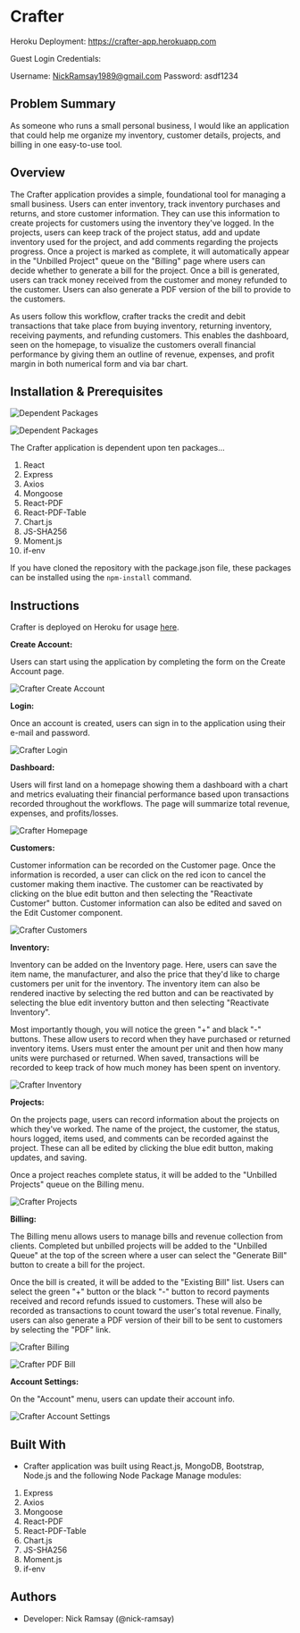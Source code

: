 # Crafter

Heroku Deployment: https://crafter-app.herokuapp.com

Guest Login Credentials:

Username: NickRamsay1989@gmail.com
Password: asdf1234

## Problem Summary 
As someone who runs a small personal business, I would like an application that could help me organize my inventory, customer details, projects, and billing in one easy-to-use tool.

## Overview
The Crafter application provides a simple, foundational tool for managing a small business. Users can enter inventory, track inventory purchases and returns, and store customer information. They can use this information to create projects for customers using the inventory they've logged. In the projects, users can keep track of the project status, add and update inventory used for the project, and add comments regarding the projects progress. Once a project is marked as complete, it will automatically appear in the "Unbilled Project" queue on the "Billing" page where users can decide whether to generate a bill for the project. Once a bill is generated, users can track money received from the customer and money refunded to the customer. Users can also generate a PDF version of the bill to provide to the customers. 

As users follow this workflow, crafter tracks the credit and debit transactions that take place from buying inventory, returning inventory, receiving payments, and refunding customers. This enables the dashboard, seen on the homepage, to visualize the customers overall financial performance by giving them an outline of revenue, expenses, and profit margin in both numerical form and via bar chart.

## Installation & Prerequisites

![Dependent Packages](https://github.com/nick-ramsay/readme-images/blob/master/crafter/dependent-react-packages.jpg?raw=true)

![Dependent Packages](https://github.com/nick-ramsay/readme-images/blob/master/crafter/dependent-packages.jpg?raw=true)

The Crafter application is dependent upon ten packages...

 1. React
 2. Express
 3. Axios
 4. Mongoose
 5. React-PDF
 6. React-PDF-Table
 7. Chart.js
 8. JS-SHA256
 9. Moment.js
 10. if-env
 
If you have cloned the repository with the package.json file, these packages can be installed using the ```npm-install``` command.

## Instructions

Crafter is deployed on Heroku for usage [here](https://crafter-app.herokuapp.com).

**Create Account:**

Users can start using the application by completing the form on the Create Account page.

![Crafter Create Account](https://github.com/nick-ramsay/readme-images/blob/master/crafter/create-account.jpg?raw=true)

**Login:**

Once an account is created, users can sign in to the application using their e-mail and password.

![Crafter Login](https://github.com/nick-ramsay/readme-images/blob/master/crafter/login.jpg?raw=true)

**Dashboard:**

Users will first land on a homepage showing them a dashboard with a chart and metrics evaluating their financial performance based upon transactions recorded throughout the workflows. The page will summarize total revenue, expenses, and profits/losses.

![Crafter Homepage](https://github.com/nick-ramsay/readme-images/blob/master/crafter/homepage-metrics.jpg?raw=true)

**Customers:**

Customer information can be recorded on the Customer page. Once the information is recorded, a user can click on the red icon to cancel the customer making them inactive. The customer can be reactivated by clicking on the blue edit button and then selecting the "Reactivate Customer" button. Customer information can also be edited and saved on the Edit Customer component.

![Crafter Customers](https://github.com/nick-ramsay/readme-images/blob/master/crafter/customers.jpg?raw=true)

**Inventory:**

Inventory can be added on the Inventory page. Here, users can save the item name, the manufacturer, and also the price that they'd like to charge customers per unit for the inventory. The inventory item can also be rendered inactive by selecting the red button and can be reactivated by selecting the blue edit inventory button and then selecting "Reactivate Inventory".

Most importantly though, you will notice the green "+" and black "-" buttons. These allow users to record when they have purchased or returned inventory items. Users must enter the amount per unit and then how many units were purchased or returned. When saved, transactions will be recorded to keep track of how much money has been spent on inventory.

![Crafter Inventory](https://github.com/nick-ramsay/readme-images/blob/master/crafter/inventory.jpg?raw=true)

**Projects:**

On the projects page, users can record information about the projects on which they've worked. The name of the project, the customer, the status, hours logged, items used, and comments can be recorded against the project. These can all be edited by clicking the blue edit button, making updates, and saving. 

Once a project reaches complete status, it will be added to the "Unbilled Projects" queue on the Billing menu.

![Crafter Projects](https://github.com/nick-ramsay/readme-images/blob/master/crafter/projects.jpg?raw=true)

**Billing:**

The Billing menu allows users to manage bills and revenue collection from clients. Completed but unbilled projects will be added to the "Unbilled Queue" at the top of the screen where a user can select the "Generate Bill" button to create a bill for the project.

Once the bill is created, it will be added to the "Existing Bill" list. Users can select the green "+" button or the black "-" button to record payments received and record refunds issued to customers. These will also be recorded as transactions to count toward the user's total revenue. Finally, users can also generate a PDF version of their bill to be sent to customers by selecting the "PDF" link.

![Crafter Billing](https://github.com/nick-ramsay/readme-images/blob/master/crafter/billing.jpg?raw=true)

![Crafter PDF Bill](https://github.com/nick-ramsay/readme-images/blob/master/crafter/pdf-bill.jpg?raw=true)

**Account Settings:**

On the "Account" menu, users can update their account info.

![Crafter Account Settings](https://github.com/nick-ramsay/readme-images/blob/master/crafter/account-settings.jpg?raw=true)


## Built With
- Crafter application was built using React.js, MongoDB, Bootstrap, Node.js and the following Node Package Manage modules:

 1. Express
 2. Axios
 3. Mongoose
 4. React-PDF
 5. React-PDF-Table
 6. Chart.js
 7. JS-SHA256
 8. Moment.js
 9. if-env

## Authors 
- Developer: Nick Ramsay (@nick-ramsay)
